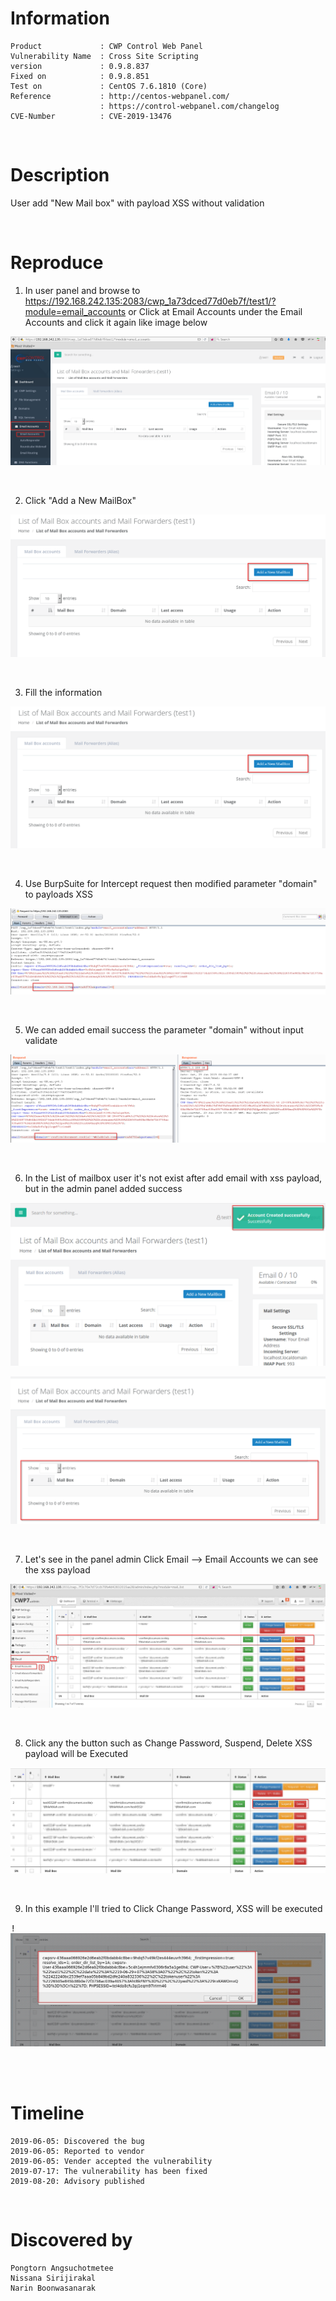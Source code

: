 # Information
```
Product             : CWP Control Web Panel
Vulnerability Name  : Cross Site Scripting
version             : 0.9.8.837
Fixed on            : 0.9.8.851
Test on             : CentOS 7.6.1810 (Core)
Reference           : http://centos-webpanel.com/
                    : https://control-webpanel.com/changelog
CVE-Number          : CVE-2019-13476
```
<br>

# Description

User add "New Mail box" with payload XSS without validation

<br>

# Reproduce

1. In user panel and browse to https://192.168.242.135:2083/cwp_1a73dced77d0eb7f/test1/?module=email_accounts or Click at Email Accounts under the Email Accounts and click it again like image below 

<kbd>![](resources/CVE-2019-13476.md/2019-08-20-10-57-31.png)</kbd>

<br>

2. Click "Add a New MailBox" 

<kbd>![](resources/CVE-2019-13476.md/2019-08-20-10-57-53.png)</kbd>

<br>

3. Fill the information

<kbd>![](resources/CVE-2019-13476.md/2019-08-20-10-58-03.png)</kbd>

<br>

4. Use BurpSuite for Intercept request then modified parameter "domain" to payloads XSS

<kbd>![](resources/CVE-2019-13476.md/2019-08-20-10-58-38.png)</kbd>

<br>

5. We can added email success the parameter "domain" without input validate

<kbd>![](resources/CVE-2019-13476.md/2019-08-20-10-58-52.png)</kbd>

<br>

6. In the List of mailbox user it's not exist after add email with xss payload, but in the admin panel added success

<kbd>![](resources/CVE-2019-13476.md/2019-08-20-10-59-07.png)</kbd>

<kbd>![](resources/CVE-2019-13476.md/2019-08-20-10-59-19.png)</kbd>

<br>

7. Let's see in the panel admin Click Email --> Email Accounts we can see the xss payload

<kbd>![](resources/CVE-2019-13476.md/2019-08-20-10-59-34.png)</kbd>

<br>

8. Click any the button such as Change Password, Suspend, Delete XSS payload will be Executed

<kbd>![](resources/CVE-2019-13476.md/2019-08-20-10-59-50.png)</kbd>

<br>

9. In this example I'll tried to Click Change Password,  XSS will be executed 

<kbd>!![](resources/CVE-2019-13476.md/2019-08-20-11-00-07.png)</kbd>

<br><br>

# Timeline
```
2019-06-05: Discovered the bug
2019-06-05: Reported to vendor
2019-06-05: Vender accepted the vulnerability
2019-07-17: The vulnerability has been fixed
2019-08-20: Advisory published
```

<br>

# Discovered by
```
Pongtorn Angsuchotmetee
Nissana Sirijirakal 
Narin Boonwasanarak
```
